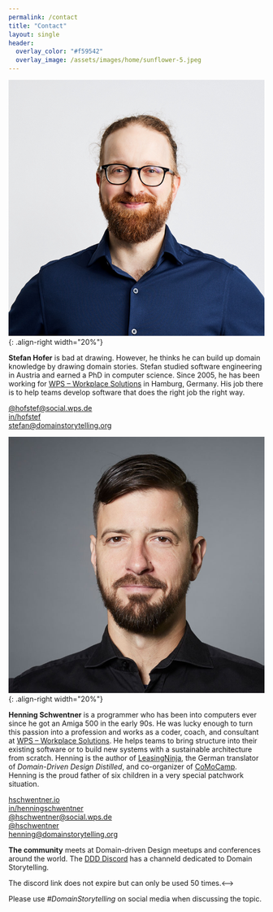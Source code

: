 ```yaml
---
permalink: /contact
title: "Contact"
layout: single
header: 
  overlay_color: "#f59542"
  overlay_image: /assets/images/home/sunflower-5.jpeg
---
```


![Profile photo of Stefan](/assets/images/contact/StefanHofer.png){: .align-right width="20%"}

**Stefan Hofer** is bad at drawing. However, he thinks he can build up domain knowledge by drawing domain stories. Stefan studied software engineering in Austria and earned a PhD in computer science. Since 2005, he has been working for [WPS – Workplace Solutions](https://www.wps.de) in Hamburg, Germany. His job there is to help teams develop software that does the right job the right way.

<i class="fa-brands fa-mastodon" title="Mastodon"></i>
[@hofstef@social.wps.de](https://social.wps.de/@hofstef)  
<i class="fa-brands fa-linkedin" title="LinkedIn"></i>
[in/hofstef](https://www.linkedin.com/in/hofstef/)  
<i class="fas fa-envelope" title="Email"></i>
[stefan@domainstorytelling.org](mailto:stefan@domainstorytelling.org)

![Profile photo of Henning](/assets/images/contact/HenningSchwentner251.jpg){: .align-right width="20%"}

**Henning Schwentner** is a programmer who has been into computers ever since he got an Amiga 500 in the early 90s. He was lucky enough to turn this passion into a profession and works as a coder, coach, and consultant at [WPS – Workplace Solutions](https://www.wps.de). He helps teams to bring structure into their existing software or to build new systems with a sustainable architecture from scratch. Henning is the author of [LeasingNinja](https://leasingninja.io), the German translator of *Domain-Driven Design Distilled*, and co-organizer of [CoMoCamp](https://comocamp.org). Henning is the proud father of six children in a very special patchwork situation.

<i class="fas fa-home" title="Homepage"></i>
[hschwentner.io](https://hschwentner.io)  
<i class="fa-brands fa-linkedin" title="LinkedIn"></i>
[in/henningschwentner](https://www.linkedin.com/in/henningschwentner/)  
<i class="fa-brands fa-mastodon" title="Mastodon"></i>
[@hschwentner@social.wps.de](https://social.wps.de/@hschwentner)  
<i class="fab fa-fw fa-x-twitter" title="Twitter"></i>
[@hschwentner](https://x.com/hschwentner)  
<i class="fas fa-envelope" title="Email"></i>
[henning@domainstorytelling.org](mailto:henning@domainstorytelling.org)

**The community** meets at Domain-driven Design meetups and conferences around the world. The [DDD Discord](https://discord.gg/8uBekCeUHg) has a channeld dedicated to Domain Storytelling. 
<!-->The discord link does not expire but can only be used 50 times.<-->

Please use *#DomainStorytelling* on social media when discussing the topic.

